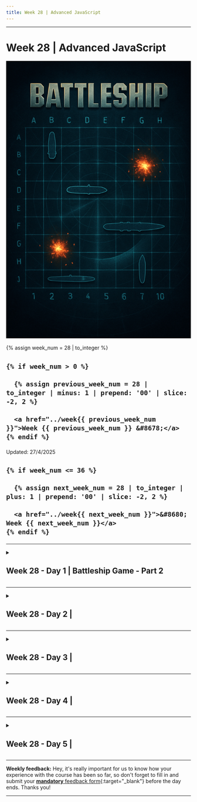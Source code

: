 ```yaml
---
title: Week 28 | Advanced JavaScript
---
```


<hr class="mb-0">

<h1 id="{{ Week 28-Advanced JavaScript | slugify }}">
  <span class="week-prefix">Week 28 |</span> Advanced JavaScript
</h1>

<img src="assets/battleship-game.png" />

<div class="week-controls">

  {% assign week_num = 28 | to_integer %}

  <h2 class="week-controls__previous_week">

    {% if week_num > 0 %}

      {% assign previous_week_num = 28 | to_integer | minus: 1 | prepend: '00' | slice: -2, 2 %}

      <a href="../week{{ previous_week_num }}">Week {{ previous_week_num }} &#8678;</a>
    {% endif %}

  </h2>

  <span>Updated: 27/4/2025</span>

  <h2 class="week-controls__next_week">

    {% if week_num <= 36 %}

      {% assign next_week_num = 28 | to_integer | plus: 1 | prepend: '00' | slice: -2, 2 %}

      <a href="../week{{ next_week_num }}">&#8680; Week {{ next_week_num }}</a>
    {% endif %}

  </h2>

</div>

---

<!-- Week 28 - Day 1 | Battleship Game - Part 2 -->
<details markdown="1">
  <summary>
    <h2>
      <span class="summary-day">Week 28 - Day 1</span> | Battleship Game - Part 2</h2>
  </summary>

### Schedule

  - **Watch the lectures**
  - **Study the suggested material**
  - **Practice on the topics and share your questions**

### Study Plan

  Your instructor will share the video lectures with you. Here are the topics covered:

  - **Part 1:** We continue on our Battleship game by coming up with more requirements and game rules and ways and ideas to implement them. We also take a look at error handling and creating custom errors by extending the native `Error` constructor in JavaScript. Last, but not least, we explore the IIFE pattern: Immediately Invoked Function Expression, which is one of the most powerful and widely used JS patterns.

  - **Part 2:** We continue our discussion on the IIFE pattern, debug some Battleship algorithm implementation that deals with the game board and try to come up with some abstractions that will help us deal with the complexity of the game requirements.

  You can find the lecture code [here](){:target="_blank"}

  **Lecture Notes:**

  **Questions**

  - How can we limit the number of exposed global variables?  
    - Use Modules (import/export)  
  - How can we protect our code from global variable conflicts?  
    - Avoid common names (e.g. user, password, secret, initGame, initApp, init)  
    - Prefix your global variables with something very specific, e.g. bgameUser, bgameApp, etc.

  **References & Resources:**

  - Creating custom Errors  
    - [Custom errors, extending Error](https://javascript.info/custom-errors){:target="_blank"}  
  - [IIFE: Immediately Invoked Function Expression](https://developer.mozilla.org/en-US/docs/Glossary/IIFE){:target="_blank"}  
  - **getBoundingClientRect()**: “An object providing information about the size of an element and its position relative to the viewport” [(MDN)](https://developer.mozilla.org/en-US/docs/Web/API/Element/getBoundingClientRect){:target="_blank"}  
    - returns [DOMRect](https://developer.mozilla.org/en-US/docs/Web/API/DOMRect){:target="_blank"}  
  - Debugging techniques:  
    - Comment/Uncomment lines and check and compare behavior (before/after)   
    - Change the order of lines and see what happens  
    - `console.log` everything!  
    - Manually trace the code

  **Tips for production apps:**  
    - Handle errors  
    - Minimize the code required to run the app  

<!-- Summary -->

<!-- Exercises -->

### Extra Resources

  ---



  _Photo by []()_


<!-- Sources and Attributions -->
  
</details>

<hr class="mt-1">

<!-- Week 28 - Day 2 |  -->
<details markdown="1">
  <summary>
    <h2>
      <span class="summary-day">Week 28 - Day 2</span> | </h2>
  </summary>

### Schedule

  - **Study the suggested material**
  - **Practice on the topics and share your questions**

<!-- Study Plan -->

<!-- Summary -->

<!-- Exercises -->

<!-- Extra Resources -->

<!-- Sources and Attributions -->
  
</details>

<hr class="mt-1">

<!-- Week 28 - Day 3 |  -->
<details markdown="1">
  <summary>
    <h2>
      <span class="summary-day">Week 28 - Day 3</span> | </h2>
  </summary>

### Schedule

  - **Watch the lectures**
  - **Study the suggested material**
  - **Practice on the topics and share your questions**

### Study Plan

  Your instructor will share the video lectures with you. Here are the topics covered:

  - **Part 1:** 
  - **Part 2:**

  You can find the lecture code [here](){:target="_blank"}

  **Lecture Notes & Questions:**

  **References & Resources:**

<!-- Summary -->

<!-- Exercises -->

### Extra Resources

  ---



  _Photo by []()_


<!-- Sources and Attributions -->
  
</details>

<hr class="mt-1">

<!-- Week 28 - Day 4 |  -->
<details markdown="1">
  <summary>
    <h2>
      <span class="summary-day">Week 28 - Day 4</span> | </h2>
  </summary>

### Schedule

  - **Study the suggested material**
  - **Practice on the topics and share your questions**

<!-- Study Plan -->

<!-- Summary -->

<!-- Exercises -->

<!-- Extra Resources -->

<!-- Sources and Attributions -->
  
</details>

<hr class="mt-1">

<!-- Week 28 - Day 5 |  -->
<details markdown="1">
  <summary>
    <h2>
      <span class="summary-day">Week 28 - Day 5</span> | </h2>
  </summary>

### Schedule

  - **Watch the lectures**
  - **Study the suggested material**
  - **Practice on the topics and share your questions**

### Study Plan

  Your instructor will share the video lectures with you. Here are the topics covered:

  - **Part 1:** 
  - **Part 2:**

  You can find the lecture code [here](){:target="_blank"}

  **Lecture Notes & Questions:**

  **References & Resources:**

<!-- Summary -->

<!-- Exercises -->

### Extra Resources

  ---



  _Photo by []()_


<!-- Sources and Attributions -->
  
</details>


<hr class="mt-1">

**Weekly feedback:** Hey, it's really important for us to know how your experience with the course has been so far, so don't forget to fill in and submit your [**mandatory** feedback form](https://forms.gle/S6Zg3bbS2uuwsSZF9){:target="_blank"} before the day ends. Thanks you!



---

<!-- COMMENTS: -->
<script src="https://utteranc.es/client.js"
  repo="in-tech-gration/WDX-180"
  issue-term="pathname"
  theme="github-dark"
  crossorigin="anonymous"
  async>
</script>